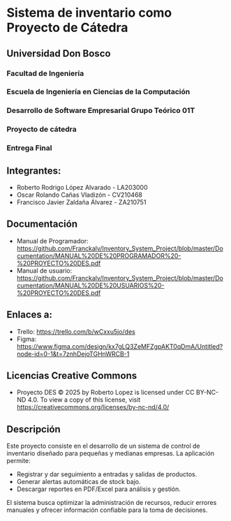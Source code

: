 # Sistema de inventario como Proyecto de Cátedra

## Universidad Don Bosco
### Facultad de Ingeniería
### Escuela de Ingeniería en Ciencias de la Computación
### Desarrollo de Software Empresarial Grupo Teórico 01T

### Proyecto de cátedra
### Entrega Final

## Integrantes:
- Roberto Rodrigo López Alvarado - LA203000
- Oscar Rolando Cañas Vladizón - CV210468
- Francisco Javier Zaldaña Álvarez - ZA210751

## Documentación
- Manual de Programador: https://github.com/Franckalv/Inventory_System_Project/blob/master/Documentation/MANUAL%20DE%20PROGRAMADOR%20-%20PROYECTO%20DES.pdf
- Manual de usuario: https://github.com/Franckalv/Inventory_System_Project/blob/master/Documentation/MANUAL%20DE%20USUARIOS%20-%20PROYECTO%20DES.pdf

## Enlaces a:
- Trello: https://trello.com/b/wCxxu5jo/des
- Figma: https://www.figma.com/design/kx7gLQ3ZeMFZgpAKT0qDmA/Untitled?node-id=0-1&t=7znhDejoTGHnWRCB-1

## Licencias Creative Commons
- Proyecto DES  © 2025 by Roberto Lopez is licensed under CC BY-NC-ND 4.0. To view a copy of this license, visit https://creativecommons.org/licenses/by-nc-nd/4.0/ 

## Descripción
Este proyecto consiste en el desarrollo de un sistema de control de inventario diseñado para pequeñas y medianas empresas.
La aplicación permite:

- Registrar y dar seguimiento a entradas y salidas de productos.
- Generar alertas automáticas de stock bajo.
- Descargar reportes en PDF/Excel para análisis y gestión.

El sistema busca optimizar la administración de recursos, reducir errores manuales y ofrecer información confiable para la toma de decisiones.
